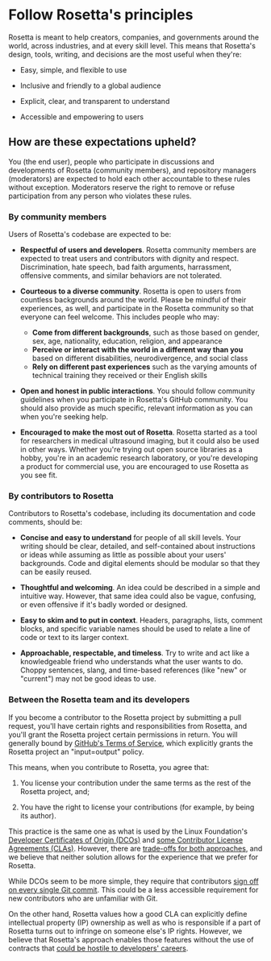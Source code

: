 # Follow Rosetta's principles

Rosetta is meant to help creators, companies, and governments around the world, across industries, and at every skill level. This means that Rosetta's design, tools, writing, and decisions are the most useful when they're:

- Easy, simple, and flexible to use

- Inclusive and friendly to a global audience

- Explicit, clear, and transparent to understand

- Accessible and empowering to users

## How are these expectations upheld?

You (the end user), people who participate in discussions and developments of Rosetta (community members), and repository managers (moderators) are expected to hold each other accountable to these rules without exception. Moderators reserve the right to remove or refuse participation from any person who violates these rules.

### By community members

Users of Rosetta's codebase are expected to be:

- **Respectful of users and developers**. Rosetta community members are expected to treat users and contributors with dignity and respect. Discrimination, hate speech, bad faith arguments, harrassment, offensive comments, and similar behaviors are not tolerated.

- **Courteous to a diverse community**. Rosetta is open to users from countless backgrounds around the world. Please be mindful of their experiences, as well, and participate in the Rosetta community so that everyone can feel welcome. This includes people who may:

  - **Come from different backgrounds**, such as those based on gender, sex, age, nationality, education, religion, and appearance
  - **Perceive or interact with the world in a different way than you** based on different disabilities, neurodivergence, and social class
  - **Rely on different past experiences** such as the varying amounts of technical training they received or their English skills

- **Open and honest in public interactions**. You should follow community guidelines when you participate in Rosetta's GitHub community. You should also provide as much specific, relevant information as you can when you're seeking help.

- **Encouraged to make the most out of Rosetta**. Rosetta started as a tool for researchers in medical ultrasound imaging, but it could also be used in other ways. Whether you're trying out open source libraries as a hobby, you're in an academic research laboratory, or you're developing a product for commercial use, you are encouraged to use Rosetta as you see fit.

### By contributors to Rosetta

Contributors to Rosetta's codebase, including its documentation and code comments, should be:

- **Concise and easy to understand** for people of all skill levels. Your writing should be clear, detailed, and self-contained about instructions or ideas while assuming as little as possible about your users' backgrounds. Code and digital elements should be modular so that they can be easily reused.

- **Thoughtful and welcoming**. An idea could be described in a simple and intuitive way. However, that same idea could also be vague, confusing, or even offensive if it's badly worded or designed.

- **Easy to skim and to put in context**. Headers, paragraphs, lists, comment blocks, and specific variable names should be used to relate a line of code or text to its larger context.

- **Approachable, respectable, and timeless**. Try to write and act like a knowledgeable friend who understands what the user wants to do. Choppy sentences, slang, and time-based references (like "new" or "current") may not be good ideas to use.

### Between the Rosetta team and its developers

If you become a contributor to the Rosetta project by submitting a pull request, you'll have certain rights and responsibilities from Rosetta, and you'll grant the Rosetta project certain permissions in return. You will generally bound by [GitHub's Terms of Service](https://help.github.com/en/github/site-policy/github-terms-of-service#6-contributions-under-repository-license), which explicitly grants the Rosetta project an "input=output" policy.

This means, when you contribute to Rosetta, you agree that:

1. You license your contribution under the same terms as the rest of the Rosetta project, and;

2. You have the right to license your contributions (for example, by being its author).

This practice is the same one as what is used by the Linux Foundation's [Developer Certificates of Origin (DCOs)](https://developercertificate.org/) and [some Contributor License Agreements (CLAs)](https://www.mondaq.com/unitedstates/intellectual-property/807444/what-you-should-know-about-contributor-license-agreements-in-open-source-projects). However, there are [trade-offs for both approaches](https://katedowninglaw.com/2019/02/15/should-i-use-a-developers-certificate-of-origin-or-a-contributor-agreement/), and we believe that neither solution allows for the experience that we prefer for Rosetta.

While DCOs seem to be more simple, they require that contributors [sign off on every single Git commit](https://git-scm.com/book/en/v2/Git-Tools-Signing-Your-Work). This could be a less accessible requirement for new contributors who are unfamiliar with Git.

On the other hand, Rosetta values how a good CLA can explicitly define intellectual property (IP) ownership as well as who is responsible if a part of Rosetta turns out to infringe on someone else's IP rights. However, we believe that Rosetta's approach enables those features without the use of contracts that [could be hostile to developers' careers](https://ben.balter.com/2018/01/02/why-you-probably-shouldnt-add-a-cla-to-your-open-source-project/).
